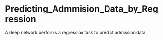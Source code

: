 # Predicting_Admmision_Data_by_Regression
A deep network performs a regression task to predict admission data
